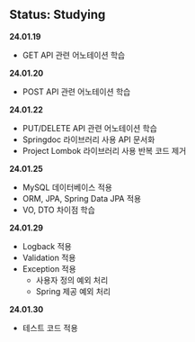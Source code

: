 ## Status: Studying

<strong>24.01.19</strong>
+ GET API 관련 어노테이션 학습

<strong>24.01.20</strong>
+ POST API 관련 어노테이션 학습

<strong>24.01.22</strong>
+ PUT/DELETE API 관련 어노테이션 학습
+ Springdoc 라이브러리 사용 API 문서화
+ Project Lombok 라이브러리 사용 반복 코드 제거

<strong>24.01.25</strong>
+ MySQL 데이터베이스 적용
+ ORM, JPA, Spring Data JPA 적용
+ VO, DTO 차이점 학습

<strong>24.01.29</strong>
+ Logback 적용
+ Validation 적용
+ Exception 적용
  + 사용자 정의 예외 처리
  + Spring 제공 예외 처리

<strong>24.01.30</strong>
+ 테스트 코드 적용
